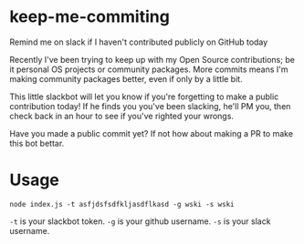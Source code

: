 # keep-me-commiting
Remind me on slack if I haven't contributed publicly on GitHub today

Recently I've been trying to keep up with my Open Source contributions; be it
personal OS projects or community packages. More commits means I'm making community
packages better, even if only by a little bit.

This little slackbot will let you know if you're forgetting to make a public contribution today!
If he finds you you've been slacking, he'll PM you, then check back in an hour to see if you've righted your wrongs.

Have you made a public commit yet? If not how about making a PR to make this bot bettar.

# Usage

`node index.js -t asfjdsfsdfkljasdflkasd -g wski -s wski`

`-t` is your slackbot token.
`-g` is your github username.
`-s` is your slack username.
